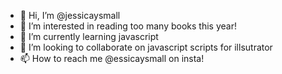 - 👋 Hi, I’m @jessicaysmall
- 👀 I’m interested in reading too many books this year!
- 🌱 I’m currently learning javascript
- 💞️ I’m looking to collaborate on javascript scripts for illsutrator
- 📫 How to reach me @essicaysmall on insta!

<!---
jessicaysmall/jessicaysmall is a ✨ special ✨ repository because its `README.md` (this file) appears on your GitHub profile.
You can click the Preview link to take a look at your changes.
--->
